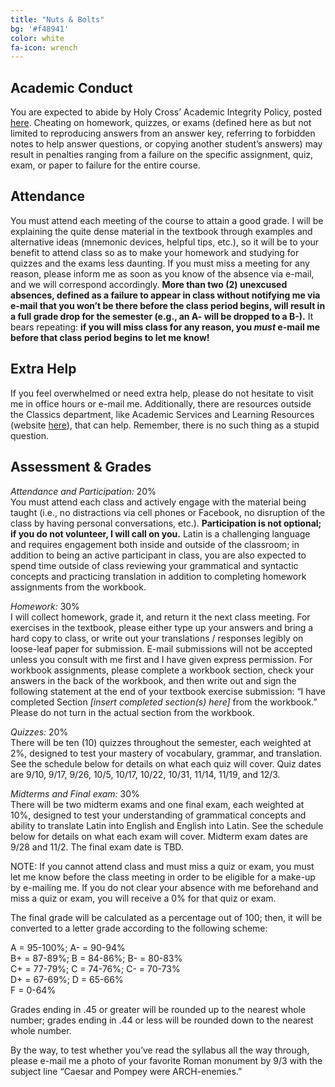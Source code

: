 ```yaml
---
title: "Nuts & Bolts"
bg: '#f48941'
color: white
fa-icon: wrench
---
```


## Academic Conduct
You are expected to abide by Holy Cross’ Academic Integrity Policy, posted [here](https://www.holycross.edu/sites/default/files/files/registrar/academic_integrity_policy_0.pdf). Cheating on homework, quizzes, or exams (defined here as but not limited to reproducing answers from an answer key, referring to forbidden notes to help answer questions, or copying another student’s answers) may result in penalties ranging from a failure on the specific assignment, quiz, exam, or paper to failure for the entire course.

## Attendance
You must attend each meeting of the course to attain a good grade. I will be explaining the quite dense material in the textbook through examples and alternative ideas (mnemonic devices, helpful tips, etc.), so it will be to your benefit to attend class so as to make your homework and studying for quizzes and the exams less daunting. If you must miss a meeting for any reason, please inform me as soon as you know of the absence via e-mail, and we will correspond accordingly. **More than two (2) unexcused absences, defined as a failure to appear in class without notifying me via e-mail that you won’t be there before the class period begins, will result in a full grade drop for the semester (e.g., an A- will be dropped to a B-).** It bears repeating: **if you will miss class for any reason, you *must* e-mail me before that class period begins to let me know!**

## Extra Help
If you feel overwhelmed or need extra help, please do not hesitate to visit me in office hours or e-mail me. Additionally, there are resources outside the Classics department, like Academic Services and Learning Resources (website [here](https://www.holycross.edu/support-and-resources/academic-services-and-learning-resources)), that can help. Remember, there is no such thing as a stupid question.

## Assessment & Grades

*Attendance and Participation:* 20%  
You must attend each class and actively engage with the material being taught (i.e., no distractions via cell phones or Facebook, no disruption of the class by having personal conversations, etc.). **Participation is not optional; if you do not volunteer, I will call on you.** Latin is a challenging language and requires engagement both inside and outside of the classroom; in addition to being an active participant in class, you are also expected to spend time outside of class reviewing your grammatical and syntactic concepts and practicing translation in addition to completing homework assignments from the workbook.

*Homework:* 30%  
I will collect homework, grade it, and return it the next class meeting. For exercises in the textbook, please either type up your answers and bring a hard copy to class, or write out your translations / responses legibly on loose-leaf paper for submission. E-mail submissions will not be accepted unless you consult with me first and I have given express permission. For workbook assignments, please complete a workbook section, check your answers in the back of the workbook, and then write out and sign the following statement at the end of your textbook exercise submission: “I have completed Section *[insert completed section(s) here]* from the workbook.” Please do not turn in the actual section from the workbook.

*Quizzes:* 20%  
There will be ten (10) quizzes throughout the semester, each weighted at 2%, designed to test your mastery of vocabulary, grammar, and translation. See the schedule below for details on what each quiz will cover. Quiz dates are 9/10, 9/17, 9/26, 10/5, 10/17, 10/22, 10/31, 11/14, 11/19, and 12/3.

*Midterms and Final exam:* 30%  
There will be two midterm exams and one final exam, each weighted at 10%, designed to test your understanding of grammatical concepts and ability to translate Latin into English and English into Latin. See the schedule below for details on what each exam will cover. Midterm exam dates are 9/28 and 11/2. The final exam date is TBD.

NOTE: If you cannot attend class and must miss a quiz or exam, you must let me know before the class meeting in order to be eligible for a make-up by e-mailing me. If you do not clear your absence with me beforehand and miss a quiz or exam, you will receive a 0% for that quiz or exam.

The final grade will be calculated as a percentage out of 100; then, it will be converted to a letter grade according to the following scheme:

A = 95-100%; A- = 90-94%  
B+ = 87-89%; B = 84-86%; B- = 80-83%  
C+ = 77-79%; C = 74-76%; C- = 70-73%  
D+ = 67-69%; D = 65-66%  
F = 0-64%  

Grades ending in .45 or greater will be rounded up to the nearest whole number; grades ending in .44 or less will be rounded down to the nearest whole number.

By the way, to test whether you’ve read the syllabus all the way through, please e-mail me a photo of your favorite Roman monument by 9/3 with the subject line “Caesar and Pompey were ARCH-enemies.”
